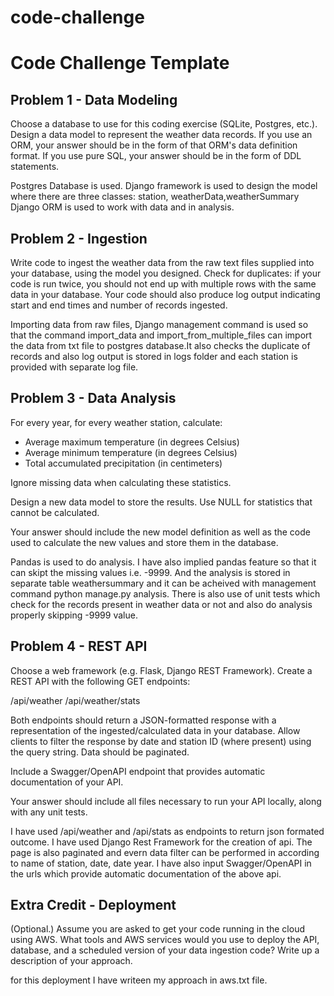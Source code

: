 # code-challenge


# Code Challenge Template

Problem 1 - Data Modeling
-------------------------
Choose a database to use for this coding exercise (SQLite, Postgres, etc.). Design a data model to represent the weather data records. If you use an ORM, your answer should be in the form of that ORM's data definition format. If you use pure SQL, your answer should be in the form of DDL statements.

>>>>>>>>>

Postgres Database is used.
Django framework is used to design the model where there are three classes: station, weatherData,weatherSummary
Django ORM is used to work with data and in analysis.




Problem 2 - Ingestion
---------------------
Write code to ingest the weather data from the raw text files supplied into your database, using the model you designed. Check for duplicates: if your code is run twice, you should not end up with multiple rows with the same data in your database. Your code should also produce log output indicating start and end times and number of records ingested.

>>>>>>>>>
Importing data from raw files, Django management command is used so that the command import_data and import_from_multiple_files can import the data from txt file to postgres database.It also checks the duplicate of records and also log output is stored in logs folder and each station is provided with separate log file.




Problem 3 - Data Analysis
-------------------------
For every year, for every weather station, calculate:

* Average maximum temperature (in degrees Celsius)
* Average minimum temperature (in degrees Celsius)
* Total accumulated precipitation (in centimeters)

Ignore missing data when calculating these statistics.

Design a new data model to store the results. Use NULL for statistics that cannot be calculated.

Your answer should include the new model definition as well as the code used to calculate the new values and store them in the database.

>>>>>>>>>


Pandas is used to do analysis. I have also implied pandas feature so that it can skipt the missing values i.e. -9999. And the analysis is stored in separate table weathersummary and it can be acheived with management command python manage.py analysis. 
There is also use of unit tests which check for the records present in weather data or not and also do analysis properly skipping -9999 value.





Problem 4 - REST API
--------------------
Choose a web framework (e.g. Flask, Django REST Framework). Create a REST API with the following GET endpoints:

/api/weather
/api/weather/stats

Both endpoints should return a JSON-formatted response with a representation of the ingested/calculated data in your database. Allow clients to filter the response by date and station ID (where present) using the query string. Data should be paginated.

Include a Swagger/OpenAPI endpoint that provides automatic documentation of your API.

Your answer should include all files necessary to run your API locally, along with any unit tests.


>>>>>>>>>


I have used /api/weather and /api/stats as endpoints to return json formated outcome. I have used Django Rest Framework for the creation of api. The page is also paginated and evern data filter can be performed in according to name of station, date, date year.
I have also input Swagger/OpenAPI in the urls which provide automatic documentation of the above api.



Extra Credit - Deployment
-------------------------
(Optional.) Assume you are asked to get your code running in the cloud using AWS. What tools and AWS services would you use to deploy the API, database, and a scheduled version of your data ingestion code? Write up a description of your approach.



>>>>>>>>>

for this deployment I have writeen my approach in aws.txt file.

